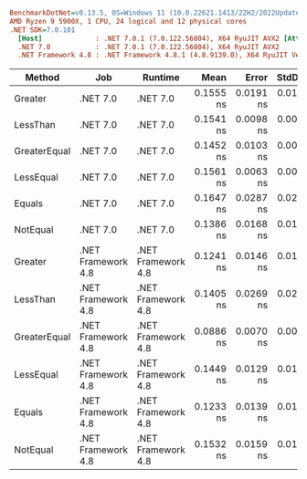 ``` ini

BenchmarkDotNet=v0.13.5, OS=Windows 11 (10.0.22621.1413/22H2/2022Update/SunValley2)
AMD Ryzen 9 5900X, 1 CPU, 24 logical and 12 physical cores
.NET SDK=7.0.101
  [Host]             : .NET 7.0.1 (7.0.122.56804), X64 RyuJIT AVX2 [AttachedDebugger]
  .NET 7.0           : .NET 7.0.1 (7.0.122.56804), X64 RyuJIT AVX2
  .NET Framework 4.8 : .NET Framework 4.8.1 (4.8.9139.0), X64 RyuJIT VectorSize=256


```
|       Method |                Job |            Runtime |      Mean |     Error |    StdDev |
|------------- |------------------- |------------------- |----------:|----------:|----------:|
|      Greater |           .NET 7.0 |           .NET 7.0 | 0.1555 ns | 0.0191 ns | 0.0179 ns |
|     LessThan |           .NET 7.0 |           .NET 7.0 | 0.1541 ns | 0.0098 ns | 0.0092 ns |
| GreaterEqual |           .NET 7.0 |           .NET 7.0 | 0.1452 ns | 0.0103 ns | 0.0086 ns |
|    LessEqual |           .NET 7.0 |           .NET 7.0 | 0.1561 ns | 0.0063 ns | 0.0052 ns |
|       Equals |           .NET 7.0 |           .NET 7.0 | 0.1647 ns | 0.0287 ns | 0.0294 ns |
|     NotEqual |           .NET 7.0 |           .NET 7.0 | 0.1386 ns | 0.0168 ns | 0.0149 ns |
|      Greater | .NET Framework 4.8 | .NET Framework 4.8 | 0.1241 ns | 0.0146 ns | 0.0137 ns |
|     LessThan | .NET Framework 4.8 | .NET Framework 4.8 | 0.1405 ns | 0.0269 ns | 0.0265 ns |
| GreaterEqual | .NET Framework 4.8 | .NET Framework 4.8 | 0.0886 ns | 0.0070 ns | 0.0062 ns |
|    LessEqual | .NET Framework 4.8 | .NET Framework 4.8 | 0.1449 ns | 0.0129 ns | 0.0120 ns |
|       Equals | .NET Framework 4.8 | .NET Framework 4.8 | 0.1233 ns | 0.0139 ns | 0.0130 ns |
|     NotEqual | .NET Framework 4.8 | .NET Framework 4.8 | 0.1532 ns | 0.0159 ns | 0.0149 ns |
